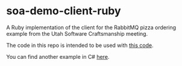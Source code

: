 # soa-demo-client-ruby
A Ruby implementation of the client for the RabbitMQ pizza ordering example from the Utah Software Craftsmanship meeting.

The code in this repo is intended to be used with [this code](http://github.com/davidadsit/soa-demo).

You can find another example in C# [here](http://github.com/utahkay/soa-demo-pizza-website).
